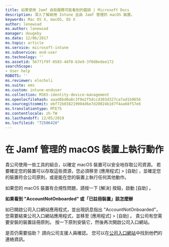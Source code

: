 ```yaml
---
title: 如果使用 Jamf 自助服務可能看到的錯誤 | Microsoft Docs
description: 深入了解啟用 Intune 且由 Jamf 管理的 macOS 裝置。
keywords: Mac OS X, macOS, OS X
author: lenewsad
ms.author: lanewsad
manager: dougeby
ms.date: 12/06/2017
ms.topic: article
ms.service: microsoft-intune
ms.subservice: end-user
ms.technology: ''
ms.assetid: 56771f9f-0583-4df8-b3e9-3f0d8edee172
searchScope:
- User help
ROBOTS: ''
ms.reviewer: elocholi
ms.suite: ems
ms.custom: intune-enduser
ms.collection: M365-identity-device-management
ms.openlocfilehash: aaad8bd0a8c3f9e2f5dccd303d327ca7ad1b9656
ms.sourcegitcommit: ebf72b038219904d6e7d20024b107f4aa68f57e6
ms.translationtype: MTE75
ms.contentlocale: zh-TW
ms.lasthandoff: 12/05/2019
ms.locfileid: "72506420"
---
```

# <a name="performing-actions-on-a-macos-device-managed-by-jamf"></a>在 Jamf 管理的 macOS 裝置上執行動作

貴公司使用一些工具的組合，以確定 macOS 裝置可以安全地存取公司資源。 若要確定您的裝置可以存取這些資源，您必須移至 [應用程式]   > [自助]  ，並確定您的裝置符合公司原則，或是能在您的裝置上執行任何其他動作。

如果您的 macOS 裝置有合規性問題，請按一下 [解決]  按鈕，啟動 [自助]  。

__如果看到 "AccountNotOnboarded" 或「已註冊裝置」該怎麼辦__

如已開啟公司入口網站應用程式，並出現訊息指出 "AccountNotOnboarded"，您需要結束公司入口網站應用程式，並移至 [應用程式]   > [自助]  。 貴公司有您需要安裝的裝置註冊原則。 按一下原則安裝它，然後再次開啟公司入口網站。

是否仍需要協助？ 請向公司支援人員確認。 您可以在[公司入口網站](https://go.microsoft.com/fwlink/?linkid=2010980)中找到他們的連絡資訊。
